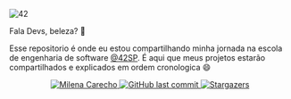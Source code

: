 ![42](https://user-images.githubusercontent.com/37448340/134789193-f88ff2a8-e8b8-4bf8-a438-5c0a7c8cce8e.png)

Fala Devs, beleza? 🖖

Esse repositorio é onde eu estou compartilhando minha jornada na escola de engenharia de software [@42SP](https://www.42sp.org.br/). É aqui que meus projetos estarão compartilhados e explicados em ordem cronologica 😄

<p align="center">
   <a href="https://www.linkedin.com/in/milenacarecho/">
      <img alt="Milena Carecho" src="https://img.shields.io/badge/-MilenaCarecho-682998?style=flat&logo=Linkedin&logoColor=white" />
   </a>

  <a href="https://github.com/milenacarecho/42SP/commits/master">
    <img alt="GitHub last commit" src="https://img.shields.io/github/last-commit/MilenaCarecho/Libft?color=682998">
  </a>

  <a href="https://github.com/MilenaCarecho/42SP/stargazers">
    <img alt="Stargazers" src="https://img.shields.io/github/stars/MilenaCarecho/42SP?color=682998&logo=github">
  </a>
</p>



